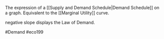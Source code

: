 The expression of a [[Supply and Demand Schedule|Demand Schedule]] on a graph. Equivalent to the [[Marginal Utility]] curve.

negative slope displays the Law of Demand.

#Demand #eco199